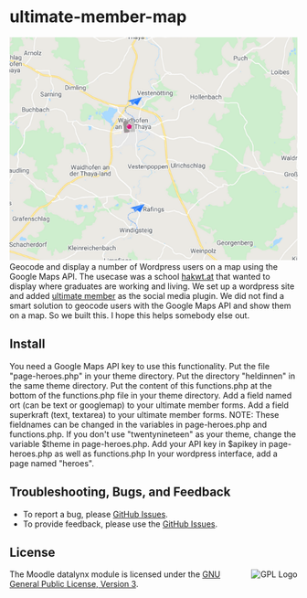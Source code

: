 # ultimate-member-map
![Wordpress Users on a Geolocated on a Google Maps Map](https://raw.githubusercontent.com/michaelpollak/ultimate-member-map/master/SCREENSHOT_ultimate-member-map.png)
Geocode and display a number of Wordpress users on a map using the Google Maps API.
The usecase was a school [hakwt.at](http://hakwt.at/) that wanted to display where graduates are working and living. We set up a wordpress site and added [ultimate member](https://ultimatemember.com) as the social media plugin. We did not find a smart solution to geocode users with the Google Maps API and show them on a map. So we built this. I hope this helps somebody else out.

## Install
You need a Google Maps API key to use this functionality.
Put the file "page-heroes.php" in your theme directory.
Put the directory "heldinnen" in the same theme directory.
Put the content of this functions.php at the bottom of the functions.php file in your theme directory.
Add a field named ort (can be text or googlemap) to your ultimate member forms.
Add a field superkraft (text, textarea) to your ultimate member forms.
NOTE: These fieldnames can be changed in the variables in page-heroes.php and functions.php.
If you don't use "twentynineteen" as your theme, change the variable $theme in page-heroes.php.
Add your API key in $apikey in page-heroes.php as well as functions.php
In your wordpress interface, add a page named "heroes".

## Troubleshooting, Bugs, and Feedback
+ To report a bug, please [GitHub Issues](https://github.com/michaelpollak/ultimate-member-map/issues).
+ To provide feedback, please use the [GitHub Issues](https://github.com/michaelpollak/ultimate-member-map/issues).

## License
<a href="https://docs.moodle.org/dev/License" target="_blank"><img src="https://upload.wikimedia.org/wikipedia/commons/thumb/9/93/GPLv3_Logo.svg/220px-GPLv3_Logo.svg.png" alt="GPL Logo" align="right"></a>  The Moodle datalynx module is licensed under the [GNU General Public License, Version 3](http://www.gnu.org/licenses/gpl-3.0.html).

